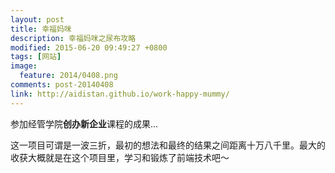```yaml
---
layout: post
title: 幸福妈咪
description: 幸福妈咪之尿布攻略
modified: 2015-06-20 09:49:27 +0800
tags: [网站]
image:
  feature: 2014/0408.png
comments: post-20140408
link: http://aidistan.github.io/work-happy-mummy/
---
```


参加经管学院**创办新企业**课程的成果...

这一项目可谓是一波三折，最初的想法和最终的结果之间距离十万八千里。最大的收获大概就是在这个项目里，学习和锻炼了前端技术吧～

